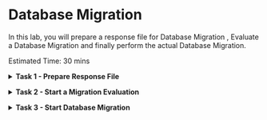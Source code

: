 # Database Migration

In this lab, you will prepare a response file for Database Migration , Evaluate a Database Migration and finally perform the actual Database Migration.


Estimated Time: 30 mins

**<details><summary>Task 1 - Prepare Response File </summary>**
<p>

**1. Login to ZDM Service Host.**

   Login to ZDM Service Host using Public IP and ssh key.

**2. Switch user to zdmuser.**

   Switch user to "zdmuser" using below command.

   sudo su - zdmuser
      
**3. Prepare a response file.**

   Below is sample response file which you can use for ZDM Physical Offline Migration.

   Please note that this response file uses Oracle Object Storage to keep the Source Database Backup and the Target Database is Oracle Base Database(specified as VMDB).

   

   ```console
   TGT_DB_UNIQUE_NAME=ORCL_T
   MIGRATION_METHOD=OFFLINE_PHYSICAL
   DATA_TRANSFER_MEDIUM=OSS
   HOST=https://swiftobjectstorage.uk-london-1.oraclecloud.com/v1/xxxxxxxxx
   OPC_CONTAINER=ZDM-Physical
   PLATFORM_TYPE=VMDB
   SHUTDOWN_SRC=TRUE
   ```
   Please note that we have updated values for all parameters except for HOST which is specific for your environment. 

   Use below method to prepare HOST value.

   Use the below format.

   https://swiftobjectstorage.<region_name>.oraclecloud.com/v1/<objectstorage_namespace>

   Replace "region_name" and "objectstorage_namespace" with your corresponding values.

   "objectstorage_namespace" values for your environment  was collected in Lab 8 Task 1.

   Save the response file as physical_offline.rsp file under /home/zdmuser.

</p>
</details>

**<details><summary>Task 2 - Start a Migration Evaluation </summary>**
<p>

**1. Login to ZDM Service Host and switch to zdmuser.**

**2. Check the status of ZDM service.**

   Export ZDM_HOME=/home/zdmuser/zdmhome

   $ZDM_HOME/bin/zdmservice status

   if the "running" shows as false then use below command to start ZDM.

   $ZDM_HOME/bin/zdmservice start

**3. Prepare command for Physical Offline Migration Evaluation.**

   Use the below sample command for ZDM Migration Evaluation and update it as per your environment.

   ```console
   $ZDM_HOME/bin/zdmcli migrate database  -sourcesid ORCL  -sourcenode zdm-source-db  -srcauth zdmauth  -srcarg1 user:opc  -srcarg2 identity_file:/home/zdmuser/mykey.key  -srcarg3 sudo_location:/bin/sudo  -targetnode zdm-target-db  -backupuser "oracleidentitycloudservice/xxxxxx.xxxxx@oracle.com"  -rsp /home/zdmuser/physical_offline.rsp  -tgtauth zdmauth  -tgtarg1 user:opc  -tgtarg2 identity_file:/home/zdmuser/mykey.key  -tgtarg3 sudo_location:/usr/bin/sudo -eval
   ```
   Below is a brief description of the flags used in above command.

   -backupuser             -->  Oracle Cloud tenancy user for which we have generated Auth Token in earlier Lab.

   -srcargg2 identity_file -->  location of private ssh key file which can be used to login to Source Database Server.

   -tgtarg2 identity_file  -->  location of private ssh key file which can be used to login to Target Database Server.

   -sourcenode             --> Host Name of Source Database server.

   -targetnode             --> Host Name of Target Database Server.

   -rsp                    --> Location of response file for migration.

**4. Perform Migration Evaluation.**

   Once you have updated the evaluation command then proceed to execute the command as below.

   ![ss1](./images/eval_start.png)

   Please provide the SYS password of Source Database and Auth token when asked.

   Also note down the Migration Job ID which is 3 in this case.

**5. Monitor the Migration Evaluation.**

   Check the status of Migration Evaluation using below command.

   $ZDM_HOME/bin/zdmcli query job -jobid 3

   here 3 is the jobid.

   You will receive a similar ouput as below.

   ![ss2](./images/eval_status.png)

   Continue execute the status command until all phases have been completed with status "PRECHECK_PASSED" as shown below.

   ![ss3](./images/eval_final.png)

</p>
</details>

**<details><summary>Task 3 - Start Database Migration </summary>**
<p>


**1. Create HR01.EMP table in Source Database.**

   We will create a user called HR01 and a table called emp under PDB called ORCLPDB in the Source Database.

   This is to enable us to perform a quick check on the success of Database Migration.

   a. Login to Source Database Server.

      Login to Source Database using Public IP and ssh key.

   b. Login to ORCLPDB.

      Login to CDB using sqlplus and then switch to ORCLPDB using below command.

      alter session set container=ORCLPDB;

      Execute below statements
      ```console
      create user hr01 identified by "password";
      grant resource , connect to hr01;
      alter user hr01 quota unlimited on users;
      create table hr01.emp(ename varchar2(20),eno number);
      insert into hr01.emp values('Alpha',1);
      insert into hr01.emp values('Beta',2);
      commit;
      ```
   c. Verify the data in HR01.EMP table.

      Execute below statement when you are in ORCLPDB.
      ```console
      select * from hr01.emp;
      ```

      You will receive the below output.

      ![ss1](./images/source_select.png)

**2. Verify User Data in Target Database.**

     We know that there is no HR01.EMP table in Target Database , However let's verify it.

     a. Connect to Target Database Server.

        Connect to Target Database Server using Public IP and ssh key.

     b. Connect to ORCL_PDB1.

        Connect to CDB using sqlplus and switch to ORCL_PDB1 using below command.

        alter session set container=ORCL_PDB1;

     c. Verify existence of HR01.EMP table.

      ```console
      select * from hr01.emp;
      ```

      You will receive an output similar to the one below indicating that HR01.EMP table doesn't exist in Target Database.

   ![ss2](./images/target_sel_before_migration.png)

**3. Start the Database Migration**

   We are now good to start the Database Migration.

   We can use the same command used for Database Migration Evaluation except that "-eval" flag is not required.

   **a. Login to ZDM Service Host.**

   Login to ZDM Service Host using Public IP and ssh key.

   **b. Switch user to zdmuser.**

   Switch user to "zdmuser" using below command.

   sudo su - zdmuser
   
   **c. Execute Database Migration as below.**

   ![ss3](./images/mig_start.png)

   Please provide the SYS password of Source Database and Auth token when asked.

   Also note down the Migration Job ID which is 4 in this case.
   
   **d. Monitor the Database Migration using below command.**

   $ZDM_HOME/bin/zdmcli query job -jobid 4

   You can see the JOB_TYPE is MIGRATE instead of EVAL for the Database Migration Evaluation.
      
   Continue to monitor the status until all phases have been completed with "COMPLETED" status as shown below.

**<details><summary>Task 3 - Start Database Migration </summary>**
<p>



Please [proceed to the next lab](#next).



